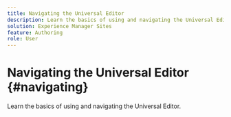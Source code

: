 ```yaml
---
title: Navigating the Universal Editor
description: Learn the basics of using and navigating the Universal Editor.
solution: Experience Manager Sites
feature: Authoring
role: User
---
```


# Navigating the Universal Editor {#navigating}

Learn the basics of using and navigating the Universal Editor.
